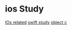 # ios Study

[IOs related](./ios.md)
[swift study](./swift/swift.md)
[object c](./object-c/object-c.md)
